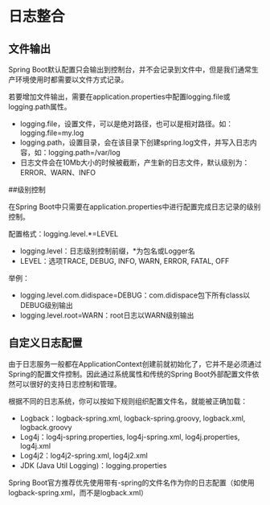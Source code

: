# 日志整合

## 文件输出

Spring Boot默认配置只会输出到控制台，并不会记录到文件中，但是我们通常生产环境使用时都需要以文件方式记录。

若要增加文件输出，需要在application.properties中配置logging.file或logging.path属性。

- logging.file，设置文件，可以是绝对路径，也可以是相对路径。如：logging.file=my.log
- logging.path，设置目录，会在该目录下创建spring.log文件，并写入日志内容，如：logging.path=/var/log
- 日志文件会在10Mb大小的时候被截断，产生新的日志文件，默认级别为：ERROR、WARN、INFO

##级别控制

在Spring Boot中只需要在application.properties中进行配置完成日志记录的级别控制。

配置格式：logging.level.*=LEVEL

- logging.level：日志级别控制前缀，*为包名或Logger名
- LEVEL：选项TRACE, DEBUG, INFO, WARN, ERROR, FATAL, OFF

举例：

- logging.level.com.didispace=DEBUG：com.didispace包下所有class以DEBUG级别输出
- logging.level.root=WARN：root日志以WARN级别输出

## 自定义日志配置

由于日志服务一般都在ApplicationContext创建前就初始化了，它并不是必须通过Spring的配置文件控制。因此通过系统属性和传统的Spring Boot外部配置文件依然可以很好的支持日志控制和管理。

根据不同的日志系统，你可以按如下规则组织配置文件名，就能被正确加载：

- Logback：logback-spring.xml, logback-spring.groovy, logback.xml, logback.groovy
- Log4j：log4j-spring.properties, log4j-spring.xml, log4j.properties, log4j.xml
- Log4j2：log4j2-spring.xml, log4j2.xml
- JDK (Java Util Logging)：logging.properties

Spring Boot官方推荐优先使用带有-spring的文件名作为你的日志配置（如使用logback-spring.xml，而不是logback.xml）